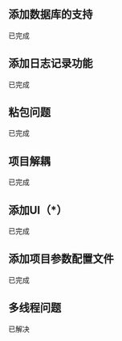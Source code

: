 ## 添加数据库的支持
已完成

## 添加日志记录功能
已完成

## 粘包问题
已完成

## 项目解耦
已完成

## 添加UI（*）
已完成

## 添加项目参数配置文件
已完成

## 多线程问题
已解决
